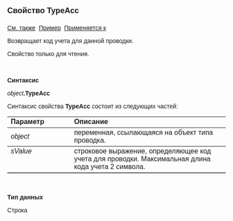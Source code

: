 ﻿<html>
<head>
<title>Проводка\TypeAcc</title>
</head>

<body>

<p><strong><font size="4" face="Arial">Свойство TypeAcc<br>
<br>
</font></strong><font face="Arial"><a href="../Asfact.html">См. также</a>&nbsp;
<u>Пример</u>&nbsp; <a href="../Asfact.html">Применяется к</a></font></p>

<p><font face="Arial">Возвращает код учета для данной проводки.</font></p>

<p><font face="Arial">Свойство только для чтения.</font></p>

<p class="label">&nbsp;</p>

<p class="label"><font face="Arial"><b>Синтаксис</b></font></p>

<p><font face="Arial"><em>object</em><strong>.TypeAcc</strong></font></p>

<p><font face="Arial">Синтаксис свойства <b>TypeAcc</b>
состоит из следующих частей:</font></p>

<table border="1" cellPadding="5" cols="2" frame="below" rules="rows">
<TBODY>
  <tr vAlign="top">
    <td class="label" width="29%"><font face="Arial"><b>Параметр</b></font></td>
    <td class="label" width="71%"><font face="Arial"><strong>Описание</strong></font></td>
  </tr>
  <tr>
    <td width="29%"><font face="Arial"><em>object</em></font></td>
    <td width="71%"><font face="Arial">переменная, ссылающаяся на 
	объект типа проводка.</font></td>
  </tr>
  <tr vAlign="top">
    <td width="29%"><font face="Arial"><em>sValue</em></font></td>
    <td width="71%"><font face="Arial">строковое выражение, 
	определяющее код учета для проводки. Максимальная длина кода учета 2 
	символа.</font></td>
  </tr>
</TBODY>
</table>

<p class="label">&nbsp;</p>

<p class="label"><font face="Arial"><b>Тип данных</b></font></p>

<p class="label"><font face="Arial">Строка</font></p>
</body>
</html>
